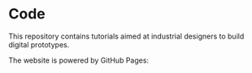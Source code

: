 # Code

This repository contains tutorials aimed at industrial designers to build digital prototypes.

The website is powered by GitHub Pages: 